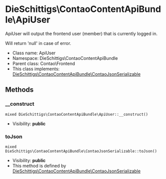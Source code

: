 DieSchittigs\ContaoContentApiBundle\ApiUser
===============

ApiUser will output the frontend user (member) that is currently logged in.

Will return 'null' in case of error.


* Class name: ApiUser
* Namespace: DieSchittigs\ContaoContentApiBundle
* Parent class: Contao\Frontend
* This class implements: [DieSchittigs\ContaoContentApiBundle\ContaoJsonSerializable](DieSchittigs-ContaoContentApiBundle-ContaoJsonSerializable.md)






Methods
-------


### __construct

    mixed DieSchittigs\ContaoContentApiBundle\ApiUser::__construct()





* Visibility: **public**




### toJson

    mixed DieSchittigs\ContaoContentApiBundle\ContaoJsonSerializable::toJson()





* Visibility: **public**
* This method is defined by [DieSchittigs\ContaoContentApiBundle\ContaoJsonSerializable](DieSchittigs-ContaoContentApiBundle-ContaoJsonSerializable.md)



